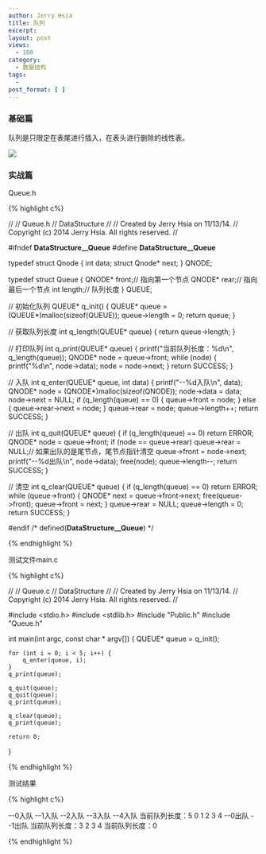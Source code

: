 ```yaml
---
author: Jerry Hsia
title: 队列
excerpt:
layout: post
views:
  - 100
category:
  - 数据结构
tags:
  - 
post_format: [ ]
---
```


### 基础篇

队列是只限定在表尾进行插入，在表头进行删除的线性表。

![]({{site.static.files}}/queue.jpg)

### 实战篇

Queue.h

{% highlight  c%}

//
//  Queue.h
//  DataStructure
//
//  Created by Jerry Hsia on 11/13/14.
//  Copyright (c) 2014 Jerry Hsia. All rights reserved.
//

#ifndef __DataStructure__Queue__
#define __DataStructure__Queue__

typedef struct Qnode {
    int data;
    struct Qnode* next;
} QNODE;

typedef struct Queue {
    QNODE* front;// 指向第一个节点
    QNODE* rear;// 指向最后一个节点
    int length;// 队列长度
} QUEUE;

// 初始化队列
QUEUE* q_init() {
    QUEUE* queue = (QUEUE*)malloc(sizeof(QUEUE));
    queue->length = 0;
    return queue;
}

// 获取队列长度
int q_length(QUEUE* queue) {
    return queue->length;
}

// 打印队列
int q_print(QUEUE* queue) {
    printf("当前队列长度：%d\n", q_length(queue));
    QNODE* node = queue->front;
    while (node) {
        printf("%d\n", node->data);
        node = node->next;
    }
    return SUCCESS;
}

// 入队
int q_enter(QUEUE* queue, int data) {
    printf("--%d入队\n", data);
    QNODE* node = (QNODE*)malloc(sizeof(QNODE));
    node->data = data;
    node->next = NULL;
    if (q_length(queue) == 0) {
        queue->front = node;
    } else {
        queue->rear->next = node;
    }
    queue->rear = node;
    queue->length++;
    return SUCCESS;
}

// 出队
int q_quit(QUEUE* queue) {
    if (q_length(queue) == 0) return ERROR;
    QNODE* node = queue->front;
    if (node == queue->rear) queue->rear = NULL;// 如果出队的是尾节点，尾节点指针清空
    queue->front = node->next;
    printf("--%d出队\n", node->data);
    free(node);
    queue->length--;
    return SUCCESS;
}

// 清空
int q_clear(QUEUE* queue) {
    if (q_length(queue) == 0) return ERROR;
    while (queue->front) {
        QNODE* next = queue->front->next;
        free(queue->front);
        queue->front = next;
    }
    queue->rear = NULL;
    queue->length = 0;
    return SUCCESS;
}

#endif /* defined(__DataStructure__Queue__) */

{% endhighlight %}

测试文件main.c

{% highlight  c%}

//
//  Queue.c
//  DataStructure
//
//  Created by Jerry Hsia on 11/13/14.
//  Copyright (c) 2014 Jerry Hsia. All rights reserved.
//

#include <stdio.h>
#include <stdlib.h>
#include "Public.h"
#include "Queue.h"

int main(int argc, const char * argv[]) {
    QUEUE* queue = q_init();
    
    for (int i = 0; i < 5; i++) {
        q_enter(queue, i);
    }
    q_print(queue);
    
    q_quit(queue);
    q_quit(queue);
    q_print(queue);
    
    q_clear(queue);
    q_print(queue);
    
    return 0;
}

{% endhighlight %}

测试结果

{% highlight  c%}

--0入队
--1入队
--2入队
--3入队
--4入队
当前队列长度：5
0
1
2
3
4
--0出队
--1出队
当前队列长度：3
2
3
4
当前队列长度：0

{% endhighlight %}
